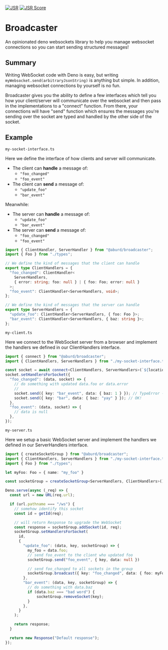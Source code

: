 [![JSR](https://jsr.io/badges/@aburd/broadcaster)](https://jsr.io/@aburd/broadcaster)
[![JSR Score](https://jsr.io/badges/@aburd/broadcaster/score)](https://jsr.io/@aburd/broadcaster)

# Broadcaster

An opinionated deno websockets library to help you manage websocket connections so you can start sending structured messages!

## Summary

Writing WebSocket code with Deno is easy, but writing `myWebsocket.send(arbitraryJsonString)` is anything but simple. In addition, managing websocket connections by yourself is no fun. 

Broadcaster gives you the ability to define a few interfaces which tell you how your client/server will communicate over the websocket and then pass in the implementations to a "connect" function. From there, your connections will have "send" function which ensures the messages you're sending over the socket are typed and handled by the other side of the socket.

## Example

`my-socket-interface.ts`

Here we define the interface of how clients and server will communicate.

- The client can __handle__ a message of:
  - `"foo_changed"`
  - `"foo_event"`
- The client can __send__ a message of:
  - `"update_foo"`
  - `"bar_event"`

Meanwhile:

- The server can __handle__ a message of:
  - `"update_foo"`
  - `"bar_event"`
- The server can __send__ a message of:
  - `"foo_changed"`
  - `"foo_event"`

```ts
import { ClientHandler, ServerHandler } from "@aburd/broadcaster";
import { Foo } from "./types";

// We define the kind of messages that the client can handle
export type ClientHandlers = {
  "foo_changed": ClientHandler<
    ServerHandlers,
    { error: string; foo: null } | { foo: Foo; error: null }
  >;
  "foo_event": ClientHandler<ServerHandlers, void>;
};

// We define the kind of messages that the server can handle
export type ServerHandlers = {
  "update_foo": ClientHandler<ServerHandlers, { foo: Foo }>;
  "bar_event": ClientHandler<ServerHandlers, { baz: string }>;
};
```

`my-client.ts`

Here we connect to the WebSocket server from a browser and implement the handlers we defined in our ClientHandlers interface.

```ts
import { connect } from "@aburd/broadcaster";
import { ClientHandlers, ServerHandlers } from "./my-socket-interface.ts";

const socket = await connect<ClientHandlers, ServerHandlers>(`${location.origin}/ws`);
socket.setHandlersForSocket({
  "foo_changed": (data, socket) => {
    // do something with updated data.foo or data.error
    //
    socket.send({ key: "bar_event", data: { baz: 1 } }); // TypeError - baz needs to be a string
    socket.send({ key: "bar", data: { baz: "yay" } }); // OK!
  },
  "foo_event": (data, socket) => {
    // data is null
  },
});
```

`my-server.ts`

Here we setup a basic WebSocket server and implement the handlers we defined in our ServerHandlers interface.

```ts
import { createSocketGroup } from "@aburd/broadcaster";
import { ClientHandlers, ServerHandlers } from "./my-socket-interface.ts";
import { Foo } from "./types";

let myFoo: Foo = { name: "my_foo" }

const socketGroup = createSocketGroup<ServerHandlers, ClientHandlers>()

Deno.serve(async (_req) => {
  const url = new URL(req.url);

  if (url.pathname === "/ws") {
    // somehow identify this socket
    const id = getId(req);

    // will return Response to upgrade the WebSocket
    const response = socketGroup.addSocket(id, req);
    socketGroup.setHandlersForSocket(
      id,
      {
        "update_foo": (data, key, socketGroup) => {
          my_foo = data.foo;
          // send foo_event to the client who updated foo
          socketGroup.send("foo_event", { key, data: null })

          // send foo_changed to all sockets in the group
          socketGroup.broadcast({ key: "foo_changed", data: { foo: myFoo } }); // TypeError - baz needs to be a string
        },
        "bar_event": (data, key, socketGroup) => {
          // do something with data.baz
          if (data.baz === "bad word") {
              socketGroup.removeSocket(key);
          }
        },
      }
    );

    return response;
  }

  return new Response("Default response");
});
```

